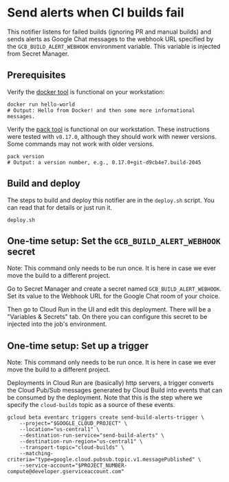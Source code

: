 # Send alerts when CI builds fail

This notifier listens for failed builds (ignoring PR and manual builds) and
sends alerts as Google Chat messages to the webhook URL specified by the
`GCB_BUILD_ALERT_WEBHOOK` environment variable. This variable is injected from
Secret Manager.

## Prerequisites

Verify the [docker tool][docker] is functional on your workstation:

```shell
docker run hello-world
# Output: Hello from Docker! and then some more informational messages.
```

Verify the [pack tool][pack-install] is functional on our workstation. These
instructions were tested with `v0.17.0`, although they should work with newer
versions. Some commands may not work with older versions.

```shell
pack version
# Output: a version number, e.g., 0.17.0+git-d9cb4e7.build-2045
```

## Build and deploy

The steps to build and deploy this notifier are in the `deploy.sh` script. You
can read that for details or just run it.

```shell
deploy.sh
```

## One-time setup: Set the `GCB_BUILD_ALERT_WEBHOOK` secret

Note: This command only needs to be run once. It is here in case we ever move
the build to a different project.

Go to Secret Manager and create a secret named `GCB_BUILD_ALERT_WEBHOOK`. Set
its value to the Webhook URL for the Google Chat room of your choice.

Then go to Cloud Run in the UI and edit this deployment. There will be a
"Variables & Secrets" tab. On there you can configure this secret to be
injected into the job's environment.

## One-time setup: Set up a trigger

Note: This command only needs to be run once. It is here in case we ever move
the build to a different project.

Deployments in Cloud Run are (basically) http servers, a trigger converts
the Cloud Pub/Sub messages generated by Cloud Build into events that can
be consumed by the deployment. Note that this is the step where we specify
the `cloud-builds` topic as a source of these events.

```shell
gcloud beta eventarc triggers create send-build-alerts-trigger \
    --project="$GOOGLE_CLOUD_PROJECT" \
    --location="us-central1" \
    --destination-run-service="send-build-alerts" \
    --destination-run-region="us-central1" \
    --transport-topic="cloud-builds" \
    --matching-criteria="type=google.cloud.pubsub.topic.v1.messagePublished" \
    --service-account="$PROJECT_NUMBER-compute@developer.gserviceaccount.com"
```

[docker]: https://docker.com/
[docker-install]: https://store.docker.com/search?type=edition&offering=community
[pack-install]: https://buildpacks.io/docs/install-pack/
